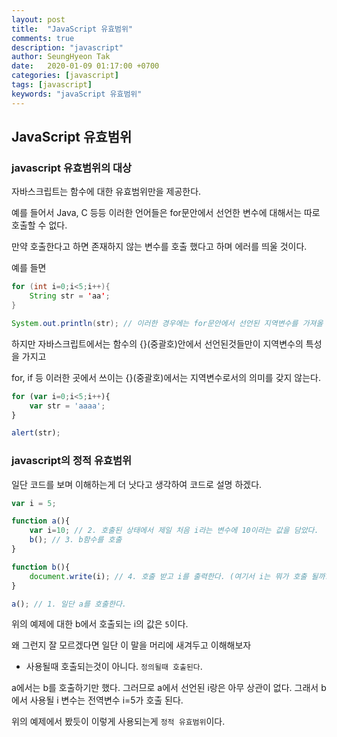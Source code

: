```yaml
---
layout: post
title:  "JavaScript 유효범위"
comments: true
description: "javascript"
author: SeungHyeon Tak
date:   2020-01-09 01:17:00 +0700
categories: [javascript]
tags: [javascript]
keywords: "javaScript 유효범위"
---
```

## JavaScript 유효범위

### javascript 유효범위의 대상

자바스크립트는 함수에 대한 유효범위만을 제공한다.

예를 들어서 Java, C 등등 이러한 언어들은 for문안에서 선언한 변수에 대해서는 따로 호출할 수 없다.

만약 호출한다고 하면 존재하지 않는 변수를 호출 했다고 하며 에러를 띄울 것이다.

예를 들면

```java
for (int i=0;i<5;i++){
    String str = 'aa';
}

System.out.println(str); // 이러한 경우에는 for문안에서 선언된 지역변수를 가져올 수 없다.
```

하지만 자바스크립트에서는 함수의 {}(중괄호)안에서 선언된것들만이 지역변수의 특성을 가지고

for, if 등 이러한 곳에서 쓰이는 {}(중괄호)에서는 지역변수로서의 의미를 갖지 않는다.

```javascript
for (var i=0;i<5;i++){
    var str = 'aaaa';
}

alert(str);
```

### javascript의 정적 유효범위

일단 코드를 보며 이해하는게 더 낫다고 생각하여 코드로 설명 하겠다.


```javascript
var i = 5;

function a(){ 
    var i=10; // 2. 호출된 상태에서 제일 처음 i라는 변수에 10이라는 값을 담았다.
    b(); // 3. b함수를 호출
}

function b(){
    document.write(i); // 4. 호출 받고 i를 출력한다. (여기서 i는 뭐가 호출 될까???)
}

a(); // 1. 일단 a를 호출한다.
```

위의 예제에 대한 b에서 호출되는 i의 값은 `5`이다.

왜 그런지 잘 모르겠다면 일단 이 말을 머리에 새겨두고 이해해보자

* 사용될때 호출되는것이 아니다. `정의될때 호출된다`.

a에서는 b를 호출하기만 했다. 그러므로 a에서 선언된 i랑은 아무 상관이 없다. 그래서 b에서 사용될 i 변수는 전역변수 i=5가 호출 된다.

위의 예제에서 봤듯이 이렇게 사용되는게 `정적 유효범위`이다.
